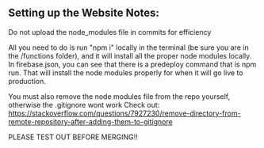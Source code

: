 ## Setting up the Website Notes:
Do not upload the node_modules file in commits for efficiency

All you need to do is run "npm i" locally in the terminal (be sure you are in the /functions folder), and it will install all the proper node modules locally.
In firebase.json, you can see that there is a predeploy command that is npm run. That will install the node modules properly for when it will go live to production.

You must also remove the node modules file from the repo yourself, otherwise the .gitignore wont work
Check out: 
https://stackoverflow.com/questions/7927230/remove-directory-from-remote-repository-after-adding-them-to-gitignore

PLEASE TEST OUT BEFORE MERGING!!